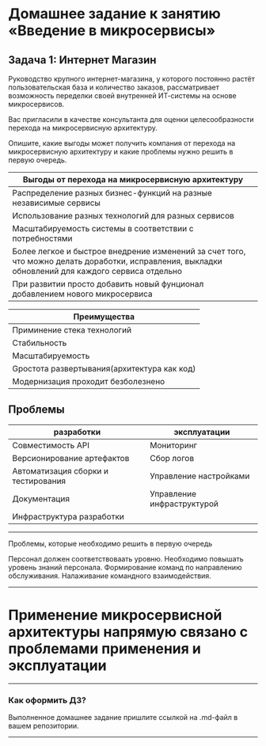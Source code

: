 # Домашнее задание к занятию «Введение в микросервисы»

## Задача 1: Интернет Магазин

Руководство крупного интернет-магазина, у которого постоянно растёт пользовательская база и количество заказов, рассматривает возможность переделки своей внутренней   ИТ-системы на основе микросервисов. 

Вас пригласили в качестве консультанта для оценки целесообразности перехода на микросервисную архитектуру. 

Опишите, какие выгоды может получить компания от перехода на микросервисную архитектуру и какие проблемы нужно решить в первую очередь.


|Выгоды от перехода на микросервисную архитектуру|
|---|
|Распределение разных бизнес-функций на разные независимые сервисы|
|Использование разных технологий для разных сервисов|
|Масштабируемость системы в соответствии с потребностями|
|Более легкое и быстрое внедрение изменений за счет того, что можно делать доработки, исправления, выкладки обновлений для каждого сервиса отдельно|
|При развитии просто добавить новый фунционал добавлением нового микросервиса|

|Преимущества|
|---|
|Приминение стека технологий|
|Стабильность|
|Масштабируемость|
|Gростота развертывания(архитектура как код)|
Модернизация проходит безболезнено|

## Проблемы 

|разработки|эксплуатации|
|---|---|
|Совместимость API|Мониторинг|
|Версионирование артефактов|Сбор логов|
|Автоматизация сборки и тестирования|Управление настройками|
|Документация|Управление инфраструктурой|
|Инфраструктура разработки|

---
Проблемы, которые необходимо решить в первую очередь

Персонал должен соответствоваать уровню. Необходимо повышать уровень знаний персонала. Формирование команд по направлению обслуживания. Налаживание командного взаимодействия.

---
# Применение микросервисной архитектуры напрямую связано с проблемами применения и эксплуатации
---


### Как оформить ДЗ?

Выполненное домашнее задание пришлите ссылкой на .md-файл в вашем репозитории.

---
